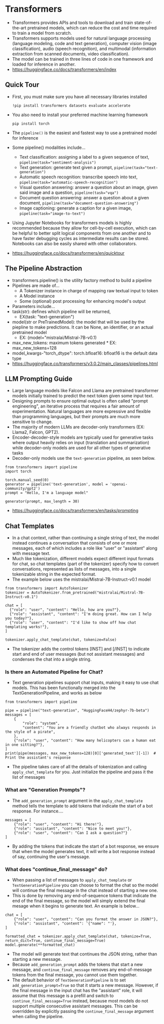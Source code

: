 # Transformers
* Transformers provides APIs and tools to download and train state-of-the-art pretrained models, which can reduce the cost and time required to train a model from scratch.
* Transformers supports models used for natural language processing (language modeling, code and text generation), computer vision (image classification), audio (speech recognition), and multimodal (information extraction from scanned documents, video classification).
* The model can be trained in three lines of code in one framework and loaded for inference in another.
* https://huggingface.co/docs/transformers/en/index
## Quick Tour
* First, you must make sure you have all necessary libraries installed

  ```!pip install transformers datasets evaluate accelerate```
* You also need to install your preferred machine learning framework

  ```pip install torch```
* The `pipeline()` is the easiest and fastest way to use a pretrained model for inference
* Some pipeline() modalities include...
  * Text classification: assigning a label to a given sequence of text, `pipeline(task="sentiment-analysis")`
  * Text generation: generate text given a prompt, `pipeline(task="text-generation")`
  * Automatic speech recognition: transcribe speech into text, `pipeline(task="automatic-speech-recognition")`
  * Visual question answering: answer a question about an image, given said image and a question, `pipeline(task="vqa")`
  * Document question answering: answer a question about a given document, `pipeline(task="document-question-answering")`
  * Image captioning: generate a caption for a given image, `pipeline(task="image-to-text")`
* Using Jupyter Notebooks for transformers models is highly recommended because they allow for cell-by-cell execution, which can be helpful to better split logical components from one another and to have faster debugging cycles as intermediate results can be stored. Notebooks can also be easily shared with other collaborators.
* https://huggingface.co/docs/transformers/en/quicktour

## The Pipeline Abstraction
* transformers.pipeline() is the utility factory method to build a pipeline
* Pipelines are made of...
  * A Tokenizer instance in charge of mapping raw textual input to token
  * A Model instance
  * Some (optional) post processing for enhancing model's output
*  Parameters include...
  * task(str): defines which pipeline will be returned,
    * EX(task: "text-generation")
  * model(str or PreTrainedModel): the model that will be used by the piepline to make predictions. It can be None, an identifier, or an actual pretrained model
    *  EX: (model="mistralai/Mistral-7B-v0.1)
  *  max_new_tokens: maximum tokens generated
    * EX: max_new_tokens=128
  * model_kwargs-"torch_dtype": torch.bfloat16: bfloat16 is the default data type
* https://huggingface.co/transformers/v3.0.2/main_classes/pipelines.html

## LLM Prompting Guide
* Large language models like Falcon and Llama are pretrained transformer models initially trained to predict the next token given some input text.
* Designing prompts to ensure optimal output is often called "prompt engineering", an iterative process that requires a fair amount of experimentation. Natural languages are more expressive and flexible than programming languages, but their prompts are much more sensitive to change.
* The majority of modern LLMs are decoder-only transformers (EX: Llama2, Falcon, GPT2).
* Encoder-decoder-style models are typically used for generative tasks where output heavily relies on input (translation and summarization) while decoder-only models are used for all other types of generative tasks
* Decoder-only models use the `text-generation` pipeline, as seen below.
```
from transformers import pipeline
import torch

torch.manual_seed(0)
generator = pipeline('text-generation', model = 'openai-community/gpt2')
prompt = "Hello, I'm a language model"

generator(prompt, max_length = 30)
```
* https://huggingface.co/docs/transformers/en/tasks/prompting

## Chat Templates
* In a chat context, rather than continuing a single string of text, the model instead continues a conversation that consists of one or more messages, each of which includes a role like "user" or "assistant" along with message text.
* Much like tokenization, different models expect different input formats for chat, so chat templates (part of the tokenizer) specify how to convert conversations, represented as lists of messages, into a single tokenizable string in the expected format.
* The example below uses the mistralai/Mistral-7B-Instruct-v0.1 model
```
from transformers import AutoTokenizer
tokenizer = AutoTokenizer.from_pretrained("mistralai/Mistral-7B-Instruct-v0.1")

chat = [
  {"role": "user", "content": "Hello, how are you?"},
  {"role": "assistant", "content": "I'm doing great. How can I help you today?"},
  {"role": "user", "content": "I'd like to show off how chat templating works!"},
]

tokenizer.apply_chat_template(chat, tokenize=False)
```
* The tokenizer adds the control tokens [INST] and [/INST] to indicate start and end of user messages (but not assistant messages) and condenses the chat into a single string.

 ### Is there an Automated Pipeline for Chat?
 * Text generation pipelines support chat inputs, making it easy to use chat models. This has been functionally merged into the TextGenerationPipeline, and works as below
```
from transformers import pipeline

pipe = pipeline("text-generation", "HuggingFaceH4/zephyr-7b-beta")
messages = [
    {
        "role": "system",
        "content": "You are a friendly chatbot who always responds in the style of a pirate",
    },
    {"role": "user", "content": "How many helicopters can a human eat in one sitting?"},
]
print(pipe(messages, max_new_tokens=128)[0]['generated_text'][-1])  # Print the assistant's response
```
* The pipeline takes care of all the details of tokenization and calling `apply_chat_template` for you. Just initialize the pipeline and pass it the list of messages

### What are "Generation Prompts"?
* The `add_generation_prompt` argument in the `apply_chat_template` method tells the template to add tokens that indicate the start of a bot response. For instance....
```
messages = [
    {"role": "user", "content": "Hi there!"},
    {"role": "assistant", "content": "Nice to meet you!"},
    {"role": "user", "content": "Can I ask a question?"}
]
```
* By adding the tokens that indicate the start of a bot response, we ensure that when the model generates text, it will write a bot response instead of say, continuing the user's message.

### What does "continue_final_message" do?
* When passing a list of messages to `apply_chat_template` or `TextGenerationPipeline` you can choose to format the chat so the model will continue the final message in the chat instead of starting a new one.
* This is done by removing any end-of-sequence tokens that indicate the end of the final message, so the model will simply extend the final mesage when it begins to generate text. An example is below...
```
chat = [
    {"role": "user", "content": "Can you format the answer in JSON?"},
    {"role": "assistant", "content": '{"name": "'},
]

formatted_chat = tokenizer.apply_chat_template(chat, tokenize=True, return_dict=True, continue_final_message=True)
model.generate(**formatted_chat)
```
* The model will generate text that continues the JSON string, rather than starting a new message.
* Because `add_generation_prompt` adds the tokens that start a new message, and `continue_final_message` removes any end-of-message tokens from the final message, you cannot use them together.
* The default behavior of `TextGenerationPipeline` is to set `add_generation_prompt=True` so that it starts a new message. However, if the final message in the input chat has the "assistant" role, it will assume that this message is a prefill and switch to `continue_final_message=True` instead, because most models do not support multiple consecutive assistant messages. This can be overridden by explicitly passing the `continue_final_message` argument when calling the pipeline.
